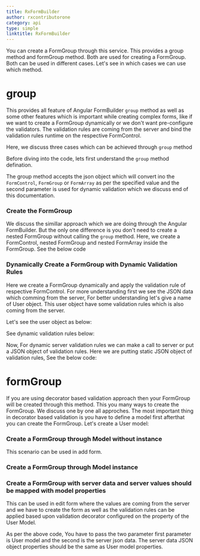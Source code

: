 ```yaml
---
title: RxFormBuilder 
author: rxcontributorone
category: api
type: simple
linktitle: RxFormBuilder
---
```

You can create a FormGroup through this service. This provides a group method and formGroup method. Both are used for creating a FormGroup. Both can be used in different cases.
Let's see in which cases we can use which method.

# group
This provides all feature of Angular FormBuilder `group` method as well as some other features which is important while creating complex forms, like if we want to create a FormGroup dynamically or we don't want pre-configure the validators. The validation rules are coming from the server and bind the validation rules runtime on the respective FormControl.

Here, we discuss three cases which can be achieved through `group` method

Before diving into the code, lets first understand the `group` method defination.

<data-scope scope="['decorator']">
<div component="app-code" key="RxFormBuilder-group-component"></div> 
</data-scope>

The group method accepts the json object which will convert ino the `FormControl`, `FormGroup` or `FormArray` as per the specified value and the second parameter is used for dynamic validation which we discuss end of this documentation.
### Create the FormGroup
We discuss the simillar approach which we are doing through the Angular FormBuilder. But the only one difference is you don't need to create a nested FormGroup without calling the `group` method.
Here, we create a FormControl, nested FormGroup and nested FormArray inside the FormGroup. See the below code

<data-scope scope="['decorator']">
<div component="app-code" key="RxFormBuilder-formgroup-component"></div> 
<div component="app-example-runner" ref-component="app-group-complete"></div>
</data-scope>

### Dynamically Create a FormGroup with Dynamic Validation Rules
Here we create a FormGroup dynamically and apply the validation rule of respective FormControl. For more understanding first we see the JSON data which comming from the server, For better understanding let's give a name of User object. This user object have some validation rules which is also coming from the server.

Let's see the user object as below:
<data-scope scope="['decorator']">
<div component="app-code" key="RxFormBuilder-userobject-component"></div> 
</data-scope>

See dynamic validation rules below:
<data-scope scope="['decorator']">
<div component="app-code" key="RxFormBuilder-dynamicvalidationrules-component"></div> 
</data-scope>

Now, For dynamic server validation rules we can make a call to server or put a JSON object of validation rules. 
Here we are putting static JSON object of validation rules, See the below code:
<data-scope scope="['decorator']">
<div component="app-code" key="RxFormBuilder-servervalidationrules-component"></div> 
</data-scope>   

# formGroup
If you are using decorator based validation approach then your FormGroup will be created through this method. This you many ways to create the FormGroup. We discuss one by one all approches.
The most important thing in decorator based validation is you have to define a model first afterthat you can create the FormGroup.
Let's create a User model:
<data-scope scope="['decorator']">
<div component="app-code" key="RxFormBuilder-validationapproach-component"></div> 
</data-scope>

### Create a FormGroup through Model without instance
This scenario can be used in add form.
<data-scope scope="['decorator']">
<div component="app-code" key="RxFormBuilder-addcomponent-component"></div> 
</data-scope>

### Create a FormGroup through Model instance
<data-scope scope="['decorator']">
<div component="app-code" key="RxFormBuilder-modelinstance-component"></div> 
</data-scope>

### Create a FormGroup with server data and server values should be mapped with model properties
This can be used in edit form where the values are coming from the server and we have to create the form as well as the validation rules can be applied based upon validation decorator configured on the property of the User Model.
<data-scope scope="['decorator']">
<div component="app-code" key="RxFormBuilder-serverdata-component"></div> 
</data-scope>
As per the above code, You have to pass the two parameter first parameter is User model and the second is the server json data. The server data JSON object properties should be the same as User model properties.
<div component="app-example-runner" ref-component="app-formgroup-add"></div>
